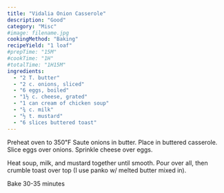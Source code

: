```yaml
---
title: "Vidalia Onion Casserole"
description: "Good"
category: "Misc"
#image: filename.jpg
cookingMethod: "Baking"
recipeYield: "1 loaf"
#prepTime: "15M"
#cookTime: "1H"
#totalTime: "1H15M"
ingredients:
  - "2 T. butter"
  - "2 c. onions, sliced"
  - "6 eggs, boiled"
  - "1½ c. cheese, grated"
  - "1 can cream of chicken soup"
  - "¾ c. milk"
  - "½ t. mustard"
  - "6 slices buttered toast"
---
```


Preheat oven to 350℉
Saute onions in butter. Place in buttered casserole. Slice eggs over onions. Sprinkle cheese over eggs.

Heat soup, milk, and mustard together until smooth. Pour over all, then crumble toast over top (I use panko w/ melted butter mixed in).

Bake 30-35 minutes
